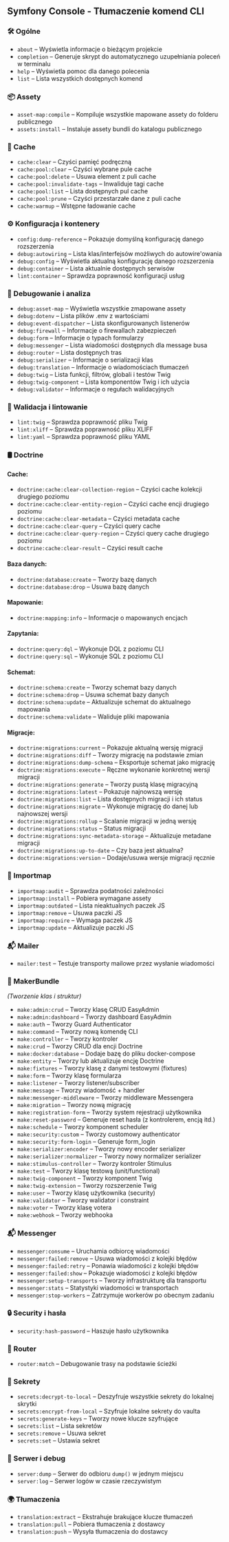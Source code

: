 ## Symfony Console - Tłumaczenie komend CLI

### 🛠️ Ogólne
- `about` – Wyświetla informacje o bieżącym projekcie
- `completion` – Generuje skrypt do automatycznego uzupełniania poleceń w terminalu
- `help` – Wyświetla pomoc dla danego polecenia
- `list` – Lista wszystkich dostępnych komend

### 📦 Assety
- `asset-map:compile` – Kompiluje wszystkie mapowane assety do folderu publicznego
- `assets:install` – Instaluje assety bundli do katalogu publicznego

### 🔧 Cache
- `cache:clear` – Czyści pamięć podręczną
- `cache:pool:clear` – Czyści wybrane pule cache
- `cache:pool:delete` – Usuwa element z puli cache
- `cache:pool:invalidate-tags` – Inwaliduje tagi cache
- `cache:pool:list` – Lista dostępnych pul cache
- `cache:pool:prune` – Czyści przestarzałe dane z puli cache
- `cache:warmup` – Wstępne ładowanie cache

### ⚙️ Konfiguracja i kontenery
- `config:dump-reference` – Pokazuje domyślną konfigurację danego rozszerzenia
- `debug:autowiring` – Lista klas/interfejsów możliwych do autowire'owania
- `debug:config` – Wyświetla aktualną konfigurację danego rozszerzenia
- `debug:container` – Lista aktualnie dostępnych serwisów
- `lint:container` – Sprawdza poprawność konfiguracji usług

### 🧪 Debugowanie i analiza
- `debug:asset-map` – Wyświetla wszystkie zmapowane assety
- `debug:dotenv` – Lista plików .env z wartościami
- `debug:event-dispatcher` – Lista skonfigurowanych listenerów
- `debug:firewall` – Informacje o firewallach zabezpieczeń
- `debug:form` – Informacje o typach formularzy
- `debug:messenger` – Lista wiadomości dostępnych dla message busa
- `debug:router` – Lista dostępnych tras
- `debug:serializer` – Informacje o serializacji klas
- `debug:translation` – Informacje o wiadomościach tłumaczeń
- `debug:twig` – Lista funkcji, filtrów, globali i testów Twig
- `debug:twig-component` – Lista komponentów Twig i ich użycia
- `debug:validator` – Informacje o regułach walidacyjnych

### 🧰 Walidacja i lintowanie
- `lint:twig` – Sprawdza poprawność pliku Twig
- `lint:xliff` – Sprawdza poprawność pliku XLIFF
- `lint:yaml` – Sprawdza poprawność pliku YAML

### 🛢️ Doctrine
#### Cache:
- `doctrine:cache:clear-collection-region` – Czyści cache kolekcji drugiego poziomu
- `doctrine:cache:clear-entity-region` – Czyści cache encji drugiego poziomu
- `doctrine:cache:clear-metadata` – Czyści metadata cache
- `doctrine:cache:clear-query` – Czyści query cache
- `doctrine:cache:clear-query-region` – Czyści query cache drugiego poziomu
- `doctrine:cache:clear-result` – Czyści result cache

#### Baza danych:
- `doctrine:database:create` – Tworzy bazę danych
- `doctrine:database:drop` – Usuwa bazę danych

#### Mapowanie:
- `doctrine:mapping:info` – Informacje o mapowanych encjach

#### Zapytania:
- `doctrine:query:dql` – Wykonuje DQL z poziomu CLI
- `doctrine:query:sql` – Wykonuje SQL z poziomu CLI

#### Schemat:
- `doctrine:schema:create` – Tworzy schemat bazy danych
- `doctrine:schema:drop` – Usuwa schemat bazy danych
- `doctrine:schema:update` – Aktualizuje schemat do aktualnego mapowania
- `doctrine:schema:validate` – Waliduje pliki mapowania

#### Migracje:
- `doctrine:migrations:current` – Pokazuje aktualną wersję migracji
- `doctrine:migrations:diff` – Tworzy migrację na podstawie zmian
- `doctrine:migrations:dump-schema` – Eksportuje schemat jako migrację
- `doctrine:migrations:execute` – Ręczne wykonanie konkretnej wersji migracji
- `doctrine:migrations:generate` – Tworzy pustą klasę migracyjną
- `doctrine:migrations:latest` – Pokazuje najnowszą wersję
- `doctrine:migrations:list` – Lista dostępnych migracji i ich status
- `doctrine:migrations:migrate` – Wykonuje migrację do danej lub najnowszej wersji
- `doctrine:migrations:rollup` – Scalanie migracji w jedną wersję
- `doctrine:migrations:status` – Status migracji
- `doctrine:migrations:sync-metadata-storage` – Aktualizuje metadane migracji
- `doctrine:migrations:up-to-date` – Czy baza jest aktualna?
- `doctrine:migrations:version` – Dodaje/usuwa wersje migracji ręcznie

### 🧩 Importmap
- `importmap:audit` – Sprawdza podatności zależności
- `importmap:install` – Pobiera wymagane assety
- `importmap:outdated` – Lista nieaktualnych paczek JS
- `importmap:remove` – Usuwa paczki JS
- `importmap:require` – Wymaga paczek JS
- `importmap:update` – Aktualizuje paczki JS

### 📬 Mailer
- `mailer:test` – Testuje transporty mailowe przez wysłanie wiadomości

### 🔨 MakerBundle
_(Tworzenie klas i struktur)_

- `make:admin:crud` – Tworzy klasę CRUD EasyAdmin
- `make:admin:dashboard` – Tworzy dashboard EasyAdmin
- `make:auth` – Tworzy Guard Authenticator
- `make:command` – Tworzy nową komendę CLI
- `make:controller` – Tworzy kontroler
- `make:crud` – Tworzy CRUD dla encji Doctrine
- `make:docker:database` – Dodaje bazę do pliku docker-compose
- `make:entity` – Tworzy lub aktualizuje encję Doctrine
- `make:fixtures` – Tworzy klasę z danymi testowymi (fixtures)
- `make:form` – Tworzy klasę formularza
- `make:listener` – Tworzy listener/subscriber
- `make:message` – Tworzy wiadomość + handler
- `make:messenger-middleware` – Tworzy middleware Messengera
- `make:migration` – Tworzy nową migrację
- `make:registration-form` – Tworzy system rejestracji użytkownika
- `make:reset-password` – Generuje reset hasła (z kontrolerem, encją itd.)
- `make:schedule` – Tworzy komponent scheduler
- `make:security:custom` – Tworzy customowy authenticator
- `make:security:form-login` – Generuje form_login
- `make:serializer:encoder` – Tworzy nowy encoder serializer
- `make:serializer:normalizer` – Tworzy nowy normalizer serializer
- `make:stimulus-controller` – Tworzy kontroler Stimulus
- `make:test` – Tworzy klasę testową (unit/functional)
- `make:twig-component` – Tworzy komponent Twig
- `make:twig-extension` – Tworzy rozszerzenie Twig
- `make:user` – Tworzy klasę użytkownika (security)
- `make:validator` – Tworzy walidator i constraint
- `make:voter` – Tworzy klasę votera
- `make:webhook` – Tworzy webhooka

### 📬 Messenger
- `messenger:consume` – Uruchamia odbiorcę wiadomości
- `messenger:failed:remove` – Usuwa wiadomości z kolejki błędów
- `messenger:failed:retry` – Ponawia wiadomości z kolejki błędów
- `messenger:failed:show` – Pokazuje wiadomości z kolejki błędów
- `messenger:setup-transports` – Tworzy infrastrukturę dla transportu
- `messenger:stats` – Statystyki wiadomości w transportach
- `messenger:stop-workers` – Zatrzymuje workerów po obecnym zadaniu

### 🔒 Security i hasła
- `security:hash-password` – Haszuje hasło użytkownika

### 📡 Router
- `router:match` – Debugowanie trasy na podstawie ścieżki

### 🔐 Sekrety
- `secrets:decrypt-to-local` – Deszyfruje wszystkie sekrety do lokalnej skrytki
- `secrets:encrypt-from-local` – Szyfruje lokalne sekrety do vaulta
- `secrets:generate-keys` – Tworzy nowe klucze szyfrujące
- `secrets:list` – Lista sekretów
- `secrets:remove` – Usuwa sekret
- `secrets:set` – Ustawia sekret

### 📡 Serwer i debug
- `server:dump` – Serwer do odbioru `dump()` w jednym miejscu
- `server:log` – Serwer logów w czasie rzeczywistym

### 🌍 Tłumaczenia
- `translation:extract` – Ekstrahuje brakujące klucze tłumaczeń
- `translation:pull` – Pobiera tłumaczenia z dostawcy
- `translation:push` – Wysyła tłumaczenia do dostawcy
